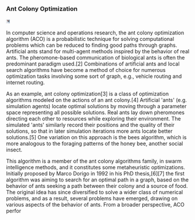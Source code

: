  ### Ant Colony Optimization
 

 <img src = "9187248340_a68680c02d_b1-760x380.jpg" height = "10px" width = "10px">

In computer science and operations research, the ant colony optimization algorithm (ACO) is a probabilistic technique for solving computational problems which can be reduced to finding good paths through graphs. Artificial ants stand for multi-agent methods inspired by the behavior of real ants. The pheromone-based communication of biological ants is often the predominant paradigm used.[2] Combinations of artificial ants and local search algorithms have become a method of choice for numerous optimization tasks involving some sort of graph, e.g., vehicle routing and internet routing.

As an example, ant colony optimization[3] is a class of optimization algorithms modeled on the actions of an ant colony.[4] Artificial 'ants' (e.g. simulation agents) locate optimal solutions by moving through a parameter space representing all possible solutions. Real ants lay down pheromones directing each other to resources while exploring their environment. The simulated 'ants' similarly record their positions and the quality of their solutions, so that in later simulation iterations more ants locate better solutions.[5] One variation on this approach is the bees algorithm, which is more analogous to the foraging patterns of the honey bee, another social insect.

This algorithm is a member of the ant colony algorithms family, in swarm intelligence methods, and it constitutes some metaheuristic optimizations. Initially proposed by Marco Dorigo in 1992 in his PhD thesis,[6][7] the first algorithm was aiming to search for an optimal path in a graph, based on the behavior of ants seeking a path between their colony and a source of food. The original idea has since diversified to solve a wider class of numerical problems, and as a result, several problems have emerged, drawing on various aspects of the behavior of ants. From a broader perspective, ACO perfor
